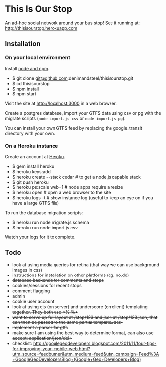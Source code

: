 # This Is Our Stop

An ad-hoc social network around your bus stop! See it running at: <http://thisisourstop.herokuapp.com>

## Installation

### On your local environment

Install [node and npm](http://nodejs.org/#download).

- $ git clone git@github.com:denimandsteel/thisisourstop.git
- $ cd thisisourstop
- $ npm install
- $ npm start

Visit the site at <http://localhost:3000> in a web browser.

Create a postgres database, import your GTFS data using csv or pg with the migrate scripts (`node import.js csv` or `node import.js pg`).

You can install your own GTFS feed by replacing the google_transit directory with your own.

### On a Heroku instance

Create an account at [Heroku](http://www.heroku.com/).

- $ gem install heroku
- $ heroku keys:add
- $ heroku create --stack cedar # to get a node.js capable stack
- $ git push heroku
- $ heroku ps:scale web=1 # node apps require a resize
- $ heroku open # open a web browser to the site
- $ heroku logs -t # show instance log (useful to keep an eye on if you have a large GTFS file)

To run the database migration scripts:

- $ heroku run node migrate.js schema
- $ heroku run node import.js csv

Watch your logs for it to complete.

## Todo

- look at using media queries for retina (that way we can use background images in css)
- instructions for installation on other platforms (eg. no.de)
- <del>database backends for comments and stops</del>
- cookies/sessions for recent stops
- comment flagging
- admin
- cookie user account
- <del>look at using ejs (on server) and underscore (on client) templating together. They both use <% %></del>
- <del>want to serve up full layout at /stop/123 and json at /stop/123.json, that can then be passed to the same partial template./del>
- <del>implement a parser for gtfs</del>
- <del>make sure I am using the best way to determine format, can also use accept: application/json/del>
- checklist: http://googlegeodevelopers.blogspot.com/2011/11/four-tips-for-improving-your-mobile-web.html?utm_source=feedburner&utm_medium=feed&utm_campaign=Feed%3A+GoogleGeoDevelopersBlog+(Google+Geo+Developers+Blog)
